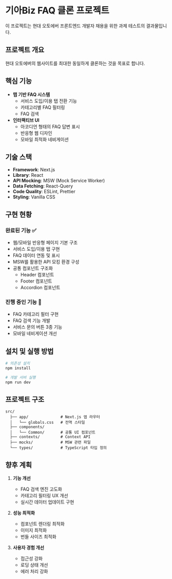 # 기아Biz FAQ 클론 프로젝트

이 프로젝트는 현대 오토에버 프론트엔드 개발자 채용을 위한 과제 테스트의 결과물입니다.

## 프로젝트 개요

현대 오토에버의 웹사이트를 최대한 동일하게 클론하는 것을 목표로 합니다.

## 핵심 기능

- **탭 기반 FAQ 시스템**
  - 서비스 도입/이용 탭 전환 기능
  - 카테고리별 FAQ 필터링
  - FAQ 검색
- **인터랙티브 UI**
  - 아코디언 형태의 FAQ 답변 표시
  - 반응형 웹 디자인
  - 모바일 최적화 네비게이션

## 기술 스택

- **Framework**: Next.js
- **Library**: React
- **API Mocking**: MSW (Mock Service Worker)
- **Data Fetching**: React-Query
- **Code Quality**: ESLint, Prettier
- **Styling**: Vanilla CSS

## 구현 현황

### 완료된 기능 ✅

- 웹/모바일 반응형 페이지 기본 구조
- 서비스 도입/이용 탭 구현
- FAQ 데이터 연동 및 표시
- MSW를 활용한 API 모킹 환경 구성
- 공통 컴포넌트 구조화
  - Header 컴포넌트
  - Footer 컴포넌트
  - Accordion 컴포넌트

### 진행 중인 기능 🚧

- FAQ 카테고리 필터 구현
- FAQ 검색 기능 개발
- 서비스 문의 버튼 3종 기능
- 모바일 네비게이션 개선

## 설치 및 실행 방법

```bash
# 의존성 설치
npm install

# 개발 서버 실행
npm run dev
```

## 프로젝트 구조

```
src/
  ├── app/              # Next.js 앱 라우터
  │   └── globals.css   # 전역 스타일
  ├── components/
  │   └── Common/       # 공통 UI 컴포넌트
  ├── contexts/         # Context API
  ├── mocks/            # MSW 관련 파일
  └── types/            # TypeScript 타입 정의
```

## 향후 계획

1. **기능 개선**

   - FAQ 검색 엔진 고도화
   - 카테고리 필터링 UX 개선
   - 실시간 데이터 업데이트 구현

2. **성능 최적화**

   - 컴포넌트 렌더링 최적화
   - 이미지 최적화
   - 번들 사이즈 최적화

3. **사용자 경험 개선**
   - 접근성 강화
   - 로딩 상태 개선
   - 에러 처리 강화
